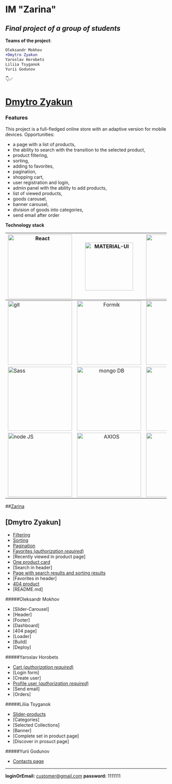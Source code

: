 # IM "Zarina"
## _Final project of a group of students_

**Teams of the project**:

```diff
Oleksandr Mokhov
+Dmytro Zyakun
Yaroslav Horobets 
Liliia Tsyganok
Yurii Godunov
```
:point_down::white_check_mark:
# [Dmytro Zyakun](#dmytro-zyakun)



### Features
This project is a full-fledged online store with an adaptive version for mobile devices.
Opportunities:
- a page with a list of products,
- the ability to search with the transition to the selected product,
- product filtering,
- sorting,
- adding to favorites,
- pagination,
- shopping cart,
- user registration and login,
- admin panel with the ability to add products,
- list of viewed products,
- goods carousel,
- banner carousel,
- division of goods into categories,
- send email after order


**Technology stack**

| <img src="https://logos-download.com/wp-content/uploads/2016/09/React_logo_wordmark-700x235.png" alt="React" style="width: 200px;"/>       | <img src="https://v4.mui.com/static/logo_raw.svg" alt="MATERIAL-UI" style="width: 150px;"/>                | <img src="https://redux.js.org/img/redux-logo-landscape.png" alt="Redux" style="width: 200px;"/> |
| ------------- |:------------------:| -----:|
| <img src="https://upload.wikimedia.org/wikipedia/commons/thumb/e/e0/Git-logo.svg/1280px-Git-logo.svg.png" alt="git" style="width: 200px;"/>     | <img src="https://user-images.githubusercontent.com/4060187/61057426-4e5a4600-a3c3-11e9-9114-630743e05814.png" alt="Formik" style="width: 200px;"/>    | <img src="https://upload.wikimedia.org/wikipedia/commons/thumb/e/e1/GitLab_logo.svg/768px-GitLab_logo.svg.png" alt="GitLab" style="width: 200px;"/> |
| <img src="https://upload.wikimedia.org/wikipedia/commons/thumb/9/96/Sass_Logo_Color.svg/1280px-Sass_Logo_Color.svg.png" alt="Sass" style="width: 200px;"/>     | <img src="https://upload.wikimedia.org/wikipedia/commons/thumb/9/93/MongoDB_Logo.svg/768px-MongoDB_Logo.svg.png" alt="mongo DB" style="width: 200px;"/> |   <img src="https://upload.wikimedia.org/wikipedia/commons/thumb/d/d9/Node.js_logo.svg/885px-Node.js_logo.svg.png" alt="node JS" style="width: 200px;"/> |
| <img src="https://upload.wikimedia.org/wikipedia/commons/thumb/d/d9/Node.js_logo.svg/885px-Node.js_logo.svg.png" alt="node JS" style="width: 200px;"/>  | <img src="https://upload.wikimedia.org/wikipedia/commons/c/c8/Axios_logo_%282020%29.svg" alt="AXIOS" style="width: 200px;"/>         |    <img src="https://blog.scottlogic.com/bquinn/assets/ESLint.png" alt="node JS" style="width: 200px;"/> |


##[Zarina](https://fe-28-client.herokuapp.com/ "Zarina")

## [Dmytro Zyakun]
- [Filtering](https://fe-28-client.herokuapp.com/products/filter?collections=Story,Jewel&minPrice=2818&maxPrice=15273&material=Gold&categories=bracelets&perPage=6&startPage=1)
- [Sorting](https://fe-28-client.herokuapp.com/products/filter?minPrice=0&maxPrice=20000&sort=+currentPrice&perPage=6&startPage=1)
- [Pagination](https://fe-28-client.herokuapp.com/products/filter?minPrice=0&maxPrice=20000&sort=+currentPrice&perPage=6&startPage=4)
- [Favorites (_authorization required_)](https://fe-28-client.herokuapp.com/favorites)
- [Recently viewed in product page]
- [One product card](https://fe-28-client.herokuapp.com/product/619d568286b8924658506edc)
- [Search in header]
- [Page with search results and sorting results](https://fe-28-client.herokuapp.com/search/?q=gold)
- [Favorites in header]
- [404 product](https://fe-28-client.herokuapp.com/product/---)
- [README.md]

#####Oleksandr Mokhov
- [Slider-Carousel]
- [Header]
- [Footer]
- [Dashboard]
- [404 page]
- [Loader]
- [Build]
- [Deploy]

#####Yaroslav Horobets
- [Cart (_authorization required_)](https://fe-28-client.herokuapp.com/cart)
- [Login form]
- [Create user]
- [Profile user (_authorization required_)](https://fe-28-client.herokuapp.com/profile)
- [Send email]
- [Orders]

#####Liliia Tsyganok
- [Slider-products](https://fe-28-client.herokuapp.com/)
- [Categories]
- [Selected Collections]
- [Banner]
- [Complete set in product page]
- [Discover in prosuct page]


#####Yurii Godunov
- [Contacts page](https://fe-28-client.herokuapp.com/contacts)
 
 __________________________ 
 
**loginOrEmail:** customer@gmail.com
**password:** 1111111

